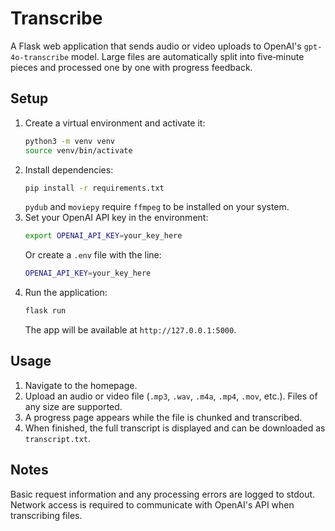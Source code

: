 # Transcribe

A Flask web application that sends audio or video uploads to OpenAI's `gpt-4o-transcribe` model. Large files are automatically split into five‑minute pieces and processed one by one with progress feedback.

## Setup

1. Create a virtual environment and activate it:
   ```bash
   python3 -m venv venv
   source venv/bin/activate
   ```
2. Install dependencies:
   ```bash
   pip install -r requirements.txt
   ```
   `pydub` and `moviepy` require `ffmpeg` to be installed on your system.
3. Set your OpenAI API key in the environment:
   ```bash
   export OPENAI_API_KEY=your_key_here
   ```
   Or create a `.env` file with the line:
   ```bash
   OPENAI_API_KEY=your_key_here
   ```
4. Run the application:
   ```bash
   flask run
   ```
   The app will be available at `http://127.0.0.1:5000`.

## Usage

1. Navigate to the homepage.
2. Upload an audio or video file (`.mp3`, `.wav`, `.m4a`, `.mp4`, `.mov`, etc.). Files of any size are supported.
3. A progress page appears while the file is chunked and transcribed.
4. When finished, the full transcript is displayed and can be downloaded as `transcript.txt`.

## Notes

Basic request information and any processing errors are logged to stdout. Network access is required to communicate with OpenAI's API when transcribing files.
